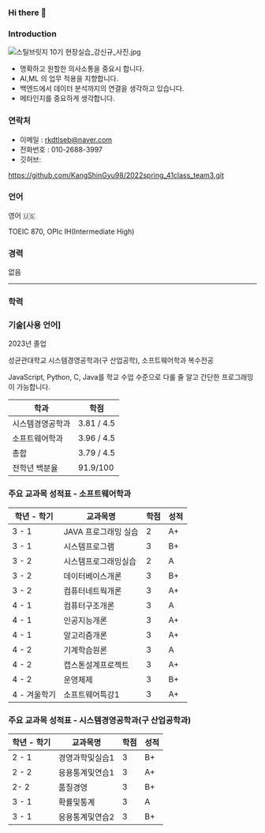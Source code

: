### Hi there 👋

### Introduction

![스틸브릿지 10기 현장실습_강신규_사진.jpg](https://s3-us-west-2.amazonaws.com/secure.notion-static.com/107644a5-b771-48b2-8aa8-9c539b503ca0/%EC%8A%A4%ED%8B%B8%EB%B8%8C%EB%A6%BF%EC%A7%80_10%EA%B8%B0_%ED%98%84%EC%9E%A5%EC%8B%A4%EC%8A%B5_%EA%B0%95%EC%8B%A0%EA%B7%9C_%EC%82%AC%EC%A7%84.jpg)

- 명확하고 원할한 의사소통을 중요시 합니다.
- AI,ML 의 업무 적용을 지향합니다.
- 백엔드에서 데이터 분석까지의 연결을 생각하고 있습니다.
- 메타인지를 중요하게 생각합니다.

### 연락처

- 이메일 : rkdtlseb@naver.com
- 전화번호 : 010-2688-3997
- 깃허브:

https://github.com/KangShinGyu98/2022spring_41class_team3.git

### 언어

영어 🇺🇸

TOEIC 870, OPIc IH(Intermediate High)

### 경력

없음

---

### 학력

### 기술[사용 언어]

2023년 졸업

성균관대학교 시스템경영공학과(구 산업공학), 소프트웨어학과 복수전공

JavaScript, Python, C, Java를 학교 수업 수준으로 다룰 줄 알고 간단한 프로그래밍이 가능합니다. 

| 학과 | 학점 |
| --- | --- |
| 시스템경영공학과 | 3.81 / 4.5 |
| 소프트웨어학과 | 3.96 / 4.5 |
| 총합 | 3.79 / 4.5 |
| 전학년 백분율 | 91.9/100 |

### 주요 교과목 성적표 - 소프트웨어학과

| 학년 - 학기 | 교과목명 | 학점 | 성적 |
| --- | --- | --- | --- |
| 3 - 1 | JAVA 프로그래밍 실습 | 2 | A+ |
| 3 - 1 | 시스템프로그램 | 3  | B+ |
| 3 - 2 | 시스템프로그래밍실습 | 2 | A |
| 3 - 2 | 데이터베이스개론 | 3 | B+ |
| 3 - 2 | 컴퓨터네트웍개론 | 3 | A+ |
| 4 - 1 | 컴퓨터구조개론 | 3 | A |
| 4 - 1 | 인공지능개론 | 3 | A+ |
| 4 - 1 | 알고리즘개론 | 3 | A+ |
| 4 - 2 | 기계학습원론 | 3 | A |
| 4 - 2 | 캡스톤설계프로젝트 | 3 | A+ |
| 4 - 2 | 운영체제 | 3 | B+ |
| 4 - 겨울학기 | 소프트웨어특강1 | 3 | A+ |

### 주요 교과목 성적표 - 시스템경영공학과(구 산업공학과)

| 학년 - 학기 | 교과목명 | 학점 | 성적 |
| --- | --- | --- | --- |
| 2 - 1 | 경영과학및실습1 | 3 | B+ |
| 2 - 2 | 응용통계및연습1 | 3 | A+ |
| 2- 2  | 품질경영 | 3 | B+ |
| 3 - 1 | 확률및통계 | 3 | A |
| 3 - 1 | 응용통계및연습2 | 3 | B+ |

